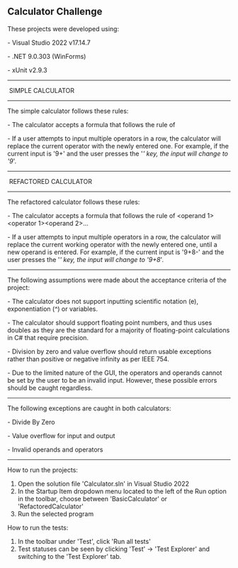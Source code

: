 ## Calculator Challenge

These projects were developed using:

\- Visual Studio 2022 v17.14.7

\- .NET 9.0.303 (WinForms)

\- xUnit v2.9.3

-----------------------

&nbsp;SIMPLE CALCULATOR

-----------------------

The simple calculator follows these rules:

\- The calculator accepts a formula that follows the rule of <operand><operator><operand>

\- If a user attempts to input multiple operators in a row, the calculator will replace the current operator with the newly entered one. For example, if the current input is '9+' and the user presses the '*' key, the input will change to '9*'.

-----------------------

&nbsp;REFACTORED CALCULATOR

-----------------------

The refactored calculator follows these rules:

\- The calculator accepts a formula that follows the rule of <operand 1><operator 1><operand 2>...<operator n><operand n>

\- If a user attempts to input multiple operators in a row, the calculator will replace the current working operator with the newly entered one, until a new operand is entered. For example, if the current input is '9+8-' and the user presses the '*' key, the input will change to '9+8*'.

-----------------------

The following assumptions were made about the acceptance criteria of the project:

\- The calculator does not support inputting scientific notation (e), exponentiation (^) or variables.

\- The calculator should support floating point numbers, and thus uses doubles as they are the standard for a majority of floating-point calculations in C# that require precision.

\- Division by zero and value overflow should return usable exceptions rather than positive or negative infinity as per IEEE 754.

\- Due to the limited nature of the GUI, the operators and operands cannot be set by the user to be an invalid input. However, these possible errors should be caught regardless.

-----------------------

The following exceptions are caught in both calculators:

\- Divide By Zero

\- Value overflow for input and output

\- Invalid operands and operators

-----------------------

How to run the projects:
1. Open the solution file 'Calculator.sln' in Visual Studio 2022
2. In the Startup Item dropdown menu located to the left of the Run option in the toolbar, choose between 'BasicCalculator' or 'RefactoredCalculator'
3. Run the selected program

How to run the tests:
1. In the toolbar under 'Test', click 'Run all tests'
2. Test statuses can be seen by clicking 'Test' -> 'Test Explorer' and switching to the 'Test Explorer' tab.